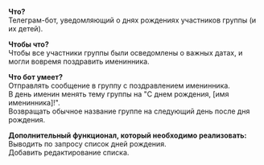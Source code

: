 **Что?**\
Телеграм-бот, уведомляющий о днях рождениях участников группы (и их детей).

**Чтобы что?**\
Чтобы все участники группы были осведомлены о важных датах, и могли вовремя поздравить именинника.

**Что бот умеет?**\
Отправлять сообщение в группу с поздравлением именинника.\
В день именин менять тему группы на "С днем рождения, [имя именинника]!".\
Возвращать обычное название группе на следующий день после дня рождения.

**Дополнительный функционал, который необходимо реализовать:**\
Выводить по запросу список дней рождения.\
Добавить редактирование списка.
